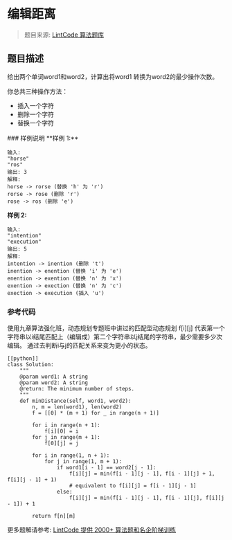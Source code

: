 # 编辑距离
 > 题目来源: [LintCode 算法题库](https://www.lintcode.com/problem/edit-distance/?utm_source=sc-github-wzz)
 ## 题目描述
 <p>给出两个单词word1和word2，计算出将word1 转换为word2的最少操作次数。</p><p>你总共三种操作方法：</p><p></p><ul><li><span style="line-height: 1.42857143;">插入一个字符</span></li><li><span style="line-height: 1.42857143;">删除一个字符</span></li><li><span style="line-height: 1.42857143;">替换一个字符</span><br></li></ul><p></p>
 ### 样例说明
 **样例 1:**

```
输入: 
"horse"
"ros"
输出: 3
解释: 
horse -> rorse (替换 'h' 为 'r')
rorse -> rose (删除 'r')
rose -> ros (删除 'e')
```

**样例 2:**

```
输入: 
"intention"
"execution"
输出: 5
解释: 
intention -> inention (删除 't')
inention -> enention (替换 'i' 为 'e')
enention -> exention (替换 'n' 为 'x')
exention -> exection (替换 'n' 为 'c')
exection -> execution (插入 'u')
```
 ### 参考代码
 使用九章算法强化班，动态规划专题班中讲过的匹配型动态规划
f[i][j] 代表第一个字符串以i结尾匹配上（编辑成）第二个字符串以j结尾的字符串，最少需要多少次编辑。
通过去判断i与j的匹配关系来变为更小的状态。
```
[[python]]
class Solution:
    """
    @param word1: A string
    @param word2: A string
    @return: The minimum number of steps.
    """
    def minDistance(self, word1, word2):
        n, m = len(word1), len(word2)
        f = [[0] * (m + 1) for _ in range(n + 1)]
        
        for i in range(n + 1):
            f[i][0] = i
        for j in range(m + 1):
            f[0][j] = j

        for i in range(1, n + 1):
            for j in range(1, m + 1):
                if word1[i - 1] == word2[j - 1]:
                    f[i][j] = min(f[i - 1][j - 1], f[i - 1][j] + 1, f[i][j - 1] + 1)
                    # equivalent to f[i][j] = f[i - 1][j - 1]
                else:
                    f[i][j] = min(f[i - 1][j - 1], f[i - 1][j], f[i][j - 1]) + 1
                        
        return f[n][m]
```
 更多题解请参考: [LintCode 提供 2000+ 算法题和名企阶梯训练](https://www.lintcode.com/problem/?utm_source=sc-github-wzz)